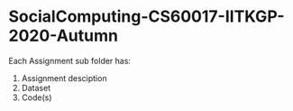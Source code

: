 # SocialComputing-CS60017-IITKGP-2020-Autumn

Each Assignment sub folder has:

1. Assignment desciption
2. Dataset
3. Code(s)

